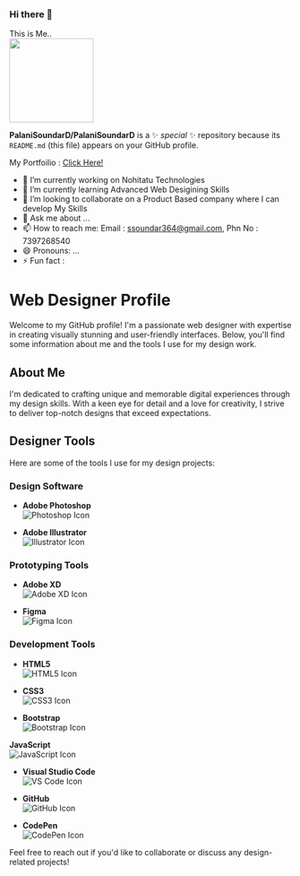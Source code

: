 ### Hi there 👋
This is Me..
<br>
<img src="https://palanisoundard.github.io/Portfolio/assets/img/profile-img.jpg" height="150px" width="auto">

**PalaniSoundarD/PalaniSoundarD** is a ✨ _special_ ✨ repository because its `README.md` (this file) appears on your GitHub profile.

My Portfoilio : <a href="https://palanisoundard.github.io/Portfolio/">Click Here!</a>
<br>


- 🔭 I’m currently working on Nohitatu Technologies
- 🌱 I’m currently learning Advanced Web Desigining Skills
- 👯 I’m looking to collaborate on a Product Based company where I can develop My Skills
- 💬 Ask me about ...
- 📫 How to reach me: Email : <a href="mailto:someone@example.com">ssoundar364@gmail.com</a>, Phn No : 7397268540
- 😄 Pronouns: ...
- ⚡ Fun fact : 
# Web Designer Profile

Welcome to my GitHub profile! I'm a passionate web designer with expertise in creating visually stunning and user-friendly interfaces. Below, you'll find some information about me and the tools I use for my design work.

## About Me

I'm dedicated to crafting unique and memorable digital experiences through my design skills. With a keen eye for detail and a love for creativity, I strive to deliver top-notch designs that exceed expectations.

## Designer Tools

Here are some of the tools I use for my design projects:

### Design Software

- **Adobe Photoshop**  
  ![Photoshop Icon](https://img.icons8.com/color/48/000000/adobe-photoshop.png)

- **Adobe Illustrator**  
  ![Illustrator Icon](https://img.icons8.com/color/48/000000/adobe-illustrator.png)


### Prototyping Tools

- **Adobe XD**  
  ![Adobe XD Icon](https://img.icons8.com/color/48/000000/adobe-xd.png)

- **Figma**  
  ![Figma Icon](https://img.icons8.com/color/48/000000/figma.png)

 
### Development Tools

- **HTML5**  
  ![HTML5 Icon](https://img.icons8.com/color/48/000000/html-5--v1.png)

- **CSS3**  
  ![CSS3 Icon](https://img.icons8.com/color/48/000000/css3.png)

- **Bootstrap**  
  ![Bootstrap Icon](https://img.icons8.com/color/48/000000/bootstrap.png)

 **JavaScript**  
  ![JavaScript Icon](https://img.icons8.com/color/48/000000/javascript.png)

- **Visual Studio Code**  
  ![VS Code Icon](https://img.icons8.com/color/48/000000/visual-studio-code-2019.png)

- **GitHub**  
  ![GitHub Icon](https://img.icons8.com/fluent/48/000000/github.png)

- **CodePen**  
  ![CodePen Icon](https://img.icons8.com/ios-filled/50/000000/codepen.png)

Feel free to reach out if you'd like to collaborate or discuss any design-related projects!

